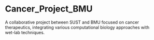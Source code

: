 # Cancer_Project_BMU
A collaborative project between SUST and BMU focused on cancer therapeutics, integrating various computational biology approaches with wet-lab techniques.
